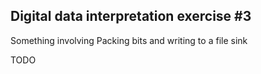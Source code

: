 ## Digital data interpretation exercise #3

Something involving Packing bits and writing to a file sink

TODO

